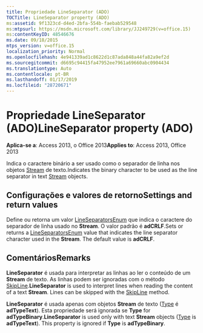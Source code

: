 ```yaml
---
title: Propriedade LineSeparator (ADO)
TOCTitle: LineSeparator property (ADO)
ms:assetid: 9f1323cd-d4ed-2bfa-554b-faebab529548
ms:mtpsurl: https://msdn.microsoft.com/library/JJ249729(v=office.15)
ms:contentKeyID: 48546676
ms.date: 09/18/2015
mtps_version: v=office.15
localization_priority: Normal
ms.openlocfilehash: 4e941339ad1c8622d1c87ada848a44fa82a9ef2d
ms.sourcegitcommit: d6695c94415fa47952ee7961a69660abc0904434
ms.translationtype: Auto
ms.contentlocale: pt-BR
ms.lasthandoff: 01/17/2019
ms.locfileid: "28720671"
---
```

# <a name="lineseparator-property-ado"></a><span data-ttu-id="2046f-102">Propriedade LineSeparator (ADO)</span><span class="sxs-lookup"><span data-stu-id="2046f-102">LineSeparator property (ADO)</span></span>


<span data-ttu-id="2046f-103">**Aplica-se a**: Access 2013, o Office 2013</span><span class="sxs-lookup"><span data-stu-id="2046f-103">**Applies to**: Access 2013, Office 2013</span></span>

<span data-ttu-id="2046f-104">Indica o caractere binário a ser usado como o separador de linha nos objetos [Stream](stream-object-ado.md) de texto.</span><span class="sxs-lookup"><span data-stu-id="2046f-104">Indicates the binary character to be used as the line separator in text [Stream](stream-object-ado.md) objects.</span></span>

## <a name="settings-and-return-values"></a><span data-ttu-id="2046f-105">Configurações e valores de retorno</span><span class="sxs-lookup"><span data-stu-id="2046f-105">Settings and return values</span></span>

<span data-ttu-id="2046f-p101">Define ou retorna um valor [LineSeparatorsEnum](lineseparatorsenum.md) que indica o caractere do separador de linha usado no **Stream**. O valor padrão é **adCRLF**.</span><span class="sxs-lookup"><span data-stu-id="2046f-p101">Sets or returns a [LineSeparatorsEnum](lineseparatorsenum.md) value that indicates the line separator character used in the **Stream**. The default value is **adCRLF**.</span></span>

## <a name="remarks"></a><span data-ttu-id="2046f-108">Comentários</span><span class="sxs-lookup"><span data-stu-id="2046f-108">Remarks</span></span>

<span data-ttu-id="2046f-p102">**LineSeparator** é usada para interpretar as linhas ao ler o conteúdo de um **Stream** de texto. As linhas podem ser ignoradas com o método [SkipLine](skipline-method-ado.md).</span><span class="sxs-lookup"><span data-stu-id="2046f-p102">**LineSeparator** is used to interpret lines when reading the content of a text **Stream**. Lines can be skipped with the [SkipLine](skipline-method-ado.md) method.</span></span>

<span data-ttu-id="2046f-p103">**LineSeparator** é usada apenas com objetos **Stream** de texto ([Type](type-property-ado-stream.md) é **adTypeText**). Esta propriedade será ignorada se **Type** for **adTypeBinary**.</span><span class="sxs-lookup"><span data-stu-id="2046f-p103">**LineSeparator** is used only with text **Stream** objects ([Type](type-property-ado-stream.md) is **adTypeText**). This property is ignored if **Type** is **adTypeBinary**.</span></span>

